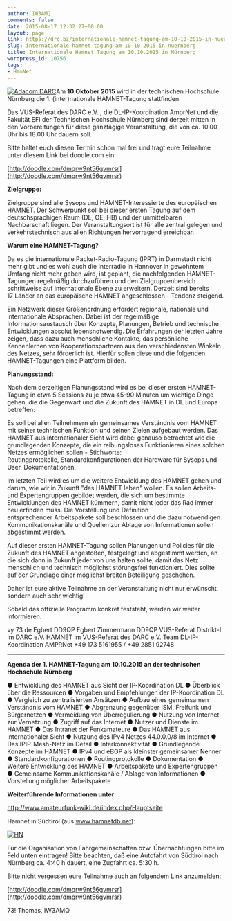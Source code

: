 ```yaml
---
author: IW3AMQ
comments: false
date: 2015-08-17 12:32:27+00:00
layout: page
link: https://drc.bz/internationale-hamnet-tagung-am-10-10-2015-in-nuernberg/
slug: internationale-hamnet-tagung-am-10-10-2015-in-nuernberg
title: Internationale Hamnet Tagung am 10.10.2015 in Nürnberg
wordpress_id: 10756
tags:
- HamNet
---
```


[![Adacom DARC](https://drc.bz/wp-content/uploads/2015/08/Adacom-DARC.jpg)](https://drc.bz/wp-content/uploads/2015/08/Adacom-DARC.jpg)Am **10.Oktober 2015** wird in der technischen Hochschule Nürnberg die 1. (inter)nationale HAMNET-Tagung stattfinden.

Das VUS-Referat des DARC e.V. , die DL-IP-Koordination AmprNet und die Fakultät EFI der Technischen Hochschule Nürnberg sind derzeit mitten in den Vorbereitungen für diese ganztägige Veranstaltung, die von ca. 10.00 Uhr bis 18.00 Uhr dauern soll.

Bitte haltet euch diesen Termin schon mal frei und tragt eure Teilnahme unter diesem Link bei doodle.com ein:

[http://doodle.com/dmqrw9nt56gvmrsr](http://doodle.com/dmqrw9nt56gvmrsr)

**Zielgruppe:**

Zielgruppe sind alle Sysops und HAMNET-Interessierte des europäischen HAMNET. Der Schwerpunkt soll bei dieser ersten Tagung auf dem deutschsprachigen Raum (DL, OE, HB) und der unmittelbaren Nachbarschaft liegen. Der Veranstaltungsort ist für alle zentral gelegen und verkehrstechnisch aus allen Richtungen hervorragend erreichbar.

**Warum eine HAMNET-Tagung?**

Da es die internationale Packet-Radio-Tagung (IPRT) in Darmstadt nicht mehr gibt und es wohl auch die Interradio in Hannover in gewohntem Umfang nicht mehr geben wird, ist geplant, die nachfolgenden HAMNET-Tagungen regelmäßig durchzuführen und den Zielgruppenbereich schrittweise auf internationale Ebene zu erweitern. Derzeit sind bereits 17 Länder an das europäische HAMNET angeschlossen - Tendenz steigend.

Ein Netzwerk dieser Größenordnung erfordert regionale, nationale und internationale Absprachen. Dabei ist der regelmäßige Informationsaustausch über Konzepte, Planungen, Betrieb und technische Entwicklungen absolut lebensnotwendig. Die Erfahrungen der letzten Jahre zeigen, dass dazu auch menschliche Kontakte, das persönliche Kennenlernen von Kooperationspartnern aus den verschiedensten Winkeln des Netzes, sehr förderlich ist. Hierfür sollen diese und die folgenden HAMNET-Tagungen eine Plattform bilden.

**Planungsstand:**

Nach dem derzeitigen Planungsstand wird es bei dieser ersten HAMNET-Tagung in etwa 5 Sessions zu je etwa 45-90 Minuten um wichtige Dinge gehen, die die Gegenwart und die Zukunft des HAMNET in DL und Europa betreffen:

Es soll bei allen Teilnehmern ein gemeinsames Verständnis vom HAMNET mit seiner technischen Funktion und seinen Zielen aufgebaut werden. Das HAMNET aus internationaler Sicht wird dabei genauso betrachtet wie die grundlegenden Konzepte, die ein reibungsloses Funktionieren eines solchen Netzes ermöglichen sollen - Stichworte: Routingprotokolle, Standardkonfigurationen der Hardware für Sysops und User, Dokumentationen.

Im letzten Teil wird es um die weitere Entwicklung des HAMNET gehen und darum, wie wir in Zukunft "das HAMNET leben" wollen. Es sollen Arbeits- und Expertengruppen gebildet werden, die sich um bestimmte Entwicklungen des HAMNET kümmern, damit nicht jeder das Rad immer neu erfinden muss. Die Vorstellung und Definition entsprechender Arbeitspakete soll beschlossen und die dazu notwendigen Kommunikationskanäle und Quellen zur Ablage von Informationen sollen abgestimmt werden.

Auf dieser ersten HAMNET-Tagung sollen Planungen und Policies für die Zukunft des HAMNET angestoßen, festgelegt und abgestimmt werden, an die sich dann in Zukunft jeder von uns halten sollte, damit das Netz menschlich und technisch möglichst störungsfrei funktioniert. Dies sollte auf der Grundlage einer möglichst breiten Beteiligung geschehen.

Daher ist eure aktive Teilnahme an der Veranstaltung nicht nur erwünscht, sondern auch sehr wichtig!

Sobald das offizielle Programm konkret feststeht, werden wir weiter informieren.

vy 73 de Egbert DD9QP
Egbert Zimmermann DD9QP
VUS-Referat Distrikt-L im DARC e.V.
HAMNET im VUS-Referat des DARC e.V.
Team DL-IP-Koordination AMPRNet
+49 173 5161955 / +49 2851 92748





* * *



**Agenda der 1. HAMNET-Tagung am 10.10.2015 an der technischen Hochschule Nürnberg**

● Entwicklung des HAMNET aus Sicht der IP-Koordination DL
● Überblick über die Ressourcen
● Vorgaben und Empfehlungen der IP-Koordination DL
● Vergleich zu zentralisierten Ansätzen
● Aufbau eines gemeinsamen Verständnis vom HAMNET
● Abgrenzung gegenüber ISM, Freifunk und Bürgernetzen
● Vermeidung von Überregulierung
● Nutzung von Internet zur Vernetzung
● Zugriff auf das Internet
● Nutzer und Dienste im HAMNET
● Das Intranet der Funkamateure
● Das HAMNET aus internationaler Sicht
● Nutzung des IPv4 Netzes 44.0.0.0/8 im Internet
● Das IPIP-Mesh-Netz im Detail
● Interkonnektivität
● Grundlegende Konzepte im HAMNET
● IPv4 und eBGP als kleinster gemeinsamer Nenner
● Standardkonfigurationen
● Routingprotokolle
● Dokumentation
● Weitere Entwicklung des HAMNET
● Arbeitspakete und Expertengruppen
● Gemeinsame Kommunikationskanäle / Ablage von Informationen
● Vorstellung möglicher Arbeitspakete



**Weiterführende Informationen unter:**

http://www.amateurfunk-wiki.de/index.php/Hauptseite

Hamnet in Südtirol (aus www.hamnetdb.net):

[![HN](https://drc.bz/wp-content/uploads/2015/08/HN-300x218.jpg)](https://drc.bz/wp-content/uploads/2015/08/HN.jpg)

Für die Organisation von Fahrgemeinschaften bzw. Übernachtungen bitte im Feld unten eintragen! Bitte beachten, daß eine Autofahrt von Südtirol nach Nürnberg ca. 4:40 h dauert, eine Zugfahrt ca. 5:30 h.

Bitte nicht vergessen eure Teilnahme auch an folgendem Link anzumelden:

[http://doodle.com/dmqrw9nt56gvmrsr](http://doodle.com/dmqrw9nt56gvmrsr)

73! Thomas, IW3AMQ
